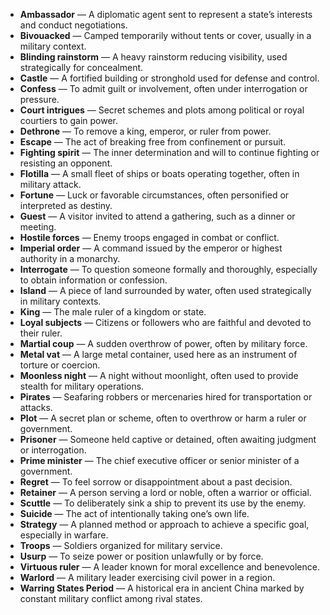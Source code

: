 - **Ambassador** — A diplomatic agent sent to represent a state’s interests and conduct negotiations.  
- **Bivouacked** — Camped temporarily without tents or cover, usually in a military context.  
- **Blinding rainstorm** — A heavy rainstorm reducing visibility, used strategically for concealment.  
- **Castle** — A fortified building or stronghold used for defense and control.  
- **Confess** — To admit guilt or involvement, often under interrogation or pressure.  
- **Court intrigues** — Secret schemes and plots among political or royal courtiers to gain power.  
- **Dethrone** — To remove a king, emperor, or ruler from power.  
- **Escape** — The act of breaking free from confinement or pursuit.  
- **Fighting spirit** — The inner determination and will to continue fighting or resisting an opponent.  
- **Flotilla** — A small fleet of ships or boats operating together, often in military attack.  
- **Fortune** — Luck or favorable circumstances, often personified or interpreted as destiny.  
- **Guest** — A visitor invited to attend a gathering, such as a dinner or meeting.  
- **Hostile forces** — Enemy troops engaged in combat or conflict.  
- **Imperial order** — A command issued by the emperor or highest authority in a monarchy.  
- **Interrogate** — To question someone formally and thoroughly, especially to obtain information or confession.  
- **Island** — A piece of land surrounded by water, often used strategically in military contexts.  
- **King** — The male ruler of a kingdom or state.  
- **Loyal subjects** — Citizens or followers who are faithful and devoted to their ruler.  
- **Martial coup** — A sudden overthrow of power, often by military force.  
- **Metal vat** — A large metal container, used here as an instrument of torture or coercion.  
- **Moonless night** — A night without moonlight, often used to provide stealth for military operations.  
- **Pirates** — Seafaring robbers or mercenaries hired for transportation or attacks.  
- **Plot** — A secret plan or scheme, often to overthrow or harm a ruler or government.  
- **Prisoner** — Someone held captive or detained, often awaiting judgment or interrogation.  
- **Prime minister** — The chief executive officer or senior minister of a government.  
- **Regret** — To feel sorrow or disappointment about a past decision.  
- **Retainer** — A person serving a lord or noble, often a warrior or official.  
- **Scuttle** — To deliberately sink a ship to prevent its use by the enemy.  
- **Suicide** — The act of intentionally taking one’s own life.  
- **Strategy** — A planned method or approach to achieve a specific goal, especially in warfare.  
- **Troops** — Soldiers organized for military service.  
- **Usurp** — To seize power or position unlawfully or by force.  
- **Virtuous ruler** — A leader known for moral excellence and benevolence.  
- **Warlord** — A military leader exercising civil power in a region.  
- **Warring States Period** — A historical era in ancient China marked by constant military conflict among rival states.
